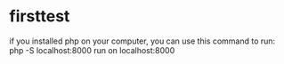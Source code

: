 # firsttest
if you installed php on your computer, you can use this command to run:
php -S localhost:8000
run on localhost:8000
